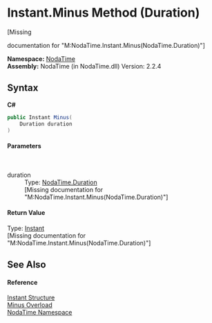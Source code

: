 # Instant.Minus Method (Duration)
 

\[Missing <summary> documentation for "M:NodaTime.Instant.Minus(NodaTime.Duration)"\]

**Namespace:**&nbsp;<a href="N_NodaTime">NodaTime</a><br />**Assembly:**&nbsp;NodaTime (in NodaTime.dll) Version: 2.2.4

## Syntax

**C#**<br />
``` C#
public Instant Minus(
	Duration duration
)
```


#### Parameters
&nbsp;<dl><dt>duration</dt><dd>Type: <a href="T_NodaTime_Duration">NodaTime.Duration</a><br />\[Missing <param name="duration"/> documentation for "M:NodaTime.Instant.Minus(NodaTime.Duration)"\]</dd></dl>

#### Return Value
Type: <a href="T_NodaTime_Instant">Instant</a><br />\[Missing <returns> documentation for "M:NodaTime.Instant.Minus(NodaTime.Duration)"\]

## See Also


#### Reference
<a href="T_NodaTime_Instant">Instant Structure</a><br /><a href="Overload_NodaTime_Instant_Minus">Minus Overload</a><br /><a href="N_NodaTime">NodaTime Namespace</a><br />